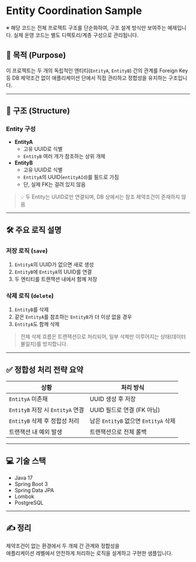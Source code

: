 # Entity Coordination Sample
※ 해당 코드는 전체 프로젝트 구조를 단순화하여, 구조 설계 방식만 보여주는 예제입니다.
실제 운영 코드는 별도 디렉토리/계층 구성으로 관리됩니다.

## 🧠 목적 (Purpose)

이 프로젝트는 두 개의 독립적인 엔티티(`EntityA`, `EntityB`) 간의 관계를 Foreign Key 등 DB 제약조건 없이 애플리케이션 단에서 직접 관리하고 정합성을 유지하는 구조입니다.

---

## 📐 구조 (Structure)

### Entity 구성

- **EntityA**
    - 고유 UUID로 식별
    - `EntityB` 여러 개가 참조하는 상위 개체
- **EntityB**
    - 고유 UUID로 식별
    - `EntityA`의 UUID(`entityAId`)를 필드로 가짐
    - 단, 실제 FK는 걸려 있지 않음

> 💡 두 Entity는 UUID로만 연결되며, DB 상에서는 참조 제약조건이 존재하지 않음

---

## 🛠 주요 로직 설명

### 저장 로직 (`save`)

1. `EntityA`의 UUID가 없으면 새로 생성
2. `EntityB`에 `EntityA`의 UUID를 연결
3. 두 엔티티를 트랜잭션 내에서 함께 저장

### 삭제 로직 (`delete`)

1. `EntityB`를 삭제
2. 같은 `EntityA`를 참조하는 `EntityB`가 더 이상 없을 경우
3. `EntityA`도 함께 삭제

> 전체 삭제 흐름은 트랜잭션으로 처리되어, 일부 삭제만 이루어지는 상태(데이터 불일치)를 방지합니다.

---

## ✅ 정합성 처리 전략 요약

| 상황                              | 처리 방식 |
|---------------------------------|-----------|
| `EntityA` 미존재                   | UUID 생성 후 저장 |
| `EntityB` 저장 시 `EntityA` 연결     | UUID 필드로 연결 (FK 아님) |
| `EntityB` 삭제 후 정합성 처리           | 남은 `EntityB` 없으면 `EntityA` 삭제 |
| 트랜잭션 내 예외 발생                             | 트랜잭션으로 전체 롤백 |

---

## 💻 기술 스택

- Java 17
- Spring Boot 3
- Spring Data JPA
- Lombok
- PostgreSQL

---

## ✍️ 정리

제약조건이 없는 환경에서 두 개체 간 관계와 정합성을  
애플리케이션 레벨에서 안전하게 처리하는 로직을 설계하고 구현한 샘플입니다.

